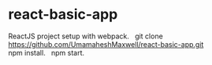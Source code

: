 # react-basic-app
ReactJS project setup with webpack.    
git clone https://github.com/UmamaheshMaxwell/react-basic-app.git     
npm install.    
npm start.   
